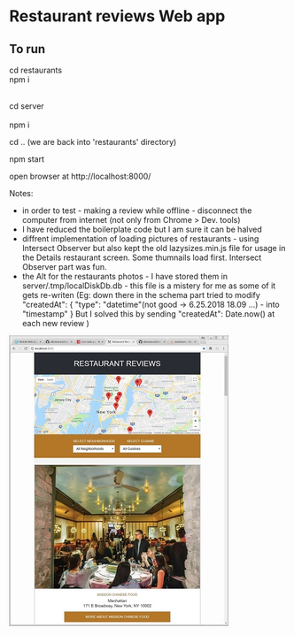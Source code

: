 # Restaurant reviews Web app


## To run 

cd restaurants                       <br>
npm i                                
<br>

cd server                            
<br>
npm i 


cd .. 
(we are back into 'restaurants' directory)   


npm start

open browser at http://localhost:8000/


Notes:
- in order to test - making  a review while offline - disconnect the computer from internet (not only from Chrome > Dev. tools)
- I have reduced the boilerplate code but I am sure it can be halved
- diffrent implementation of loading pictures of restaurants - using Intersect Observer but also kept the old lazysizes.min.js file for usage in the Details restaurant screen. Some thumnails load first. Intersect Observer part was fun.
- the Alt for the restaurants photos - I have stored them in server/.tmp/localDiskDb.db - this file is a mistery for me as some of it gets re-writen (Eg: down there in the schema part tried to modify    "createdAt": {
        "type": "datetime"(not good -> 6.25.2018 18.09 ...)  - into "timestamp"
      } 
      But I solved this by sending  "createdAt": Date.now()  at each new review )


![Restaurant list](/app/screenshots/screen1.jpg?raw=true "Restaurant list")   







